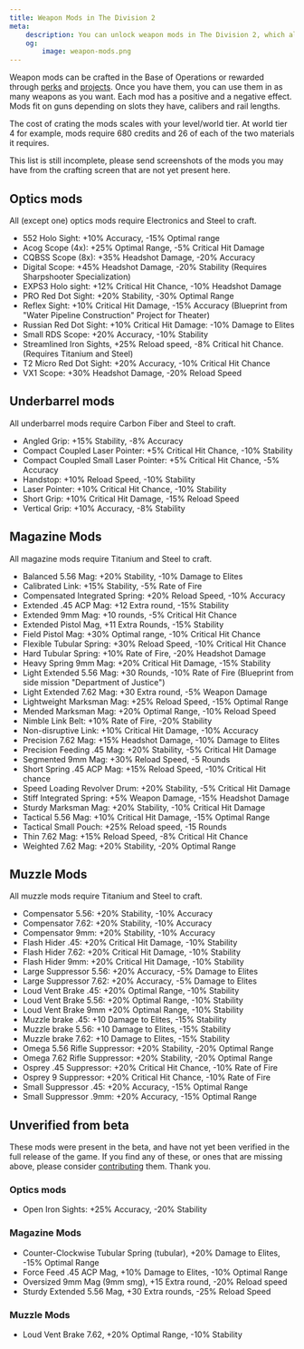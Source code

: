 ```yaml
---
title: Weapon Mods in The Division 2
meta:
    description: You can unlock weapon mods in The Division 2, which alter the way your weapons behave. All stats and how to get the mods.
    og:
        image: weapon-mods.png
---
```


Weapon mods can be crafted in the Base of Operations or rewarded through [perks](/perks.html) and [projects](/projects.html). Once you have them, you can use them in as many weapons as you want. Each mod has a positive and a negative effect. Mods fit on guns depending on slots they have, calibers and rail lengths.

The cost of crating the mods scales with your level/world tier. At world tier 4 for example, mods require 680 credits and 26 of each of the two materials it requires.

This list is still incomplete, please send screenshots of the mods you may have from the crafting screen that are not yet present here.

## Optics mods

All (except one) optics mods require Electronics and Steel to craft.

- 552 Holo Sight: +10% Accuracy, -15% Optimal range
- Acog Scope (4x): +25% Optimal Range, -5% Critical Hit Damage
- CQBSS Scope (8x): +35% Headshot Damage, -20% Accuracy
- Digital Scope: +45% Headshot Damage, -20% Stability (Requires Sharpshooter Specialization)
- EXPS3 Holo sight: +12% Critical Hit Chance, -10% Headshot Damage
- PRO Red Dot Sight: +20% Stability, -30% Optimal Range
- Reflex Sight: +10% Critical Hit Damage, -15% Accuracy (Blueprint from "Water Pipeline Construction" Project for Theater)
- Russian Red Dot Sight: +10% Critical Hit Damage: -10% Damage to Elites
- Small RDS Scope: +20% Accuracy, -10% Stability
- Streamlined Iron Sights, +25% Reload speed, -8% Critical hit Chance. (Requires Titanium and Steel)
- T2 Micro Red Dot Sight: +20% Accuracy, -10% Critical Hit Chance
- VX1 Scope: +30% Headshot Damage, -20% Reload Speed

## Underbarrel mods

All underbarrel mods require Carbon Fiber and Steel to craft.

- Angled Grip: +15% Stability, -8% Accuracy
- Compact Coupled Laser Pointer: +5% Critical Hit Chance, -10% Stability
- Compact Coupled Small Laser Pointer: +5% Critical Hit Chance, -5% Accuracy
- Handstop: +10% Reload Speed, -10% Stability
- Laser Pointer: +10% Critical Hit Chance, -10% Stability
- Short Grip: +10% Critical Hit Damage, -15% Reload Speed
- Vertical Grip: +10% Accuracy, -8% Stability

## Magazine Mods

All magazine mods require Titanium and Steel to craft.

- Balanced 5.56 Mag: +20% Stability, -10% Damage to Elites
- Calibrated Link: +15% Stability, -5% Rate of Fire
- Compensated Integrated Spring: +20% Reload Speed, -10% Accuracy
- Extended .45 ACP Mag: +12 Extra round, -15% Stability
- Extended 9mm Mag: +10 rounds, -5% Critical Hit Chance
- Extended Pistol Mag, +11 Extra Rounds, -15% Stability
- Field Pistol Mag: +30% Optimal range, -10% Critical Hit Chance
- Flexible Tubular Spring: +30% Reload Speed, -10% Critical Hit Chance
- Hard Tubular Spring: +10% Rate of Fire, -20% Headshot Damage
- Heavy Spring 9mm Mag: +20% Critical Hit Damage, -15% Stability
- Light Extended 5.56 Mag: +30 Rounds, -10% Rate of Fire (Blueprint from side mission "Department of Justice")
- Light Extended 7.62 Mag: +30 Extra round, -5% Weapon Damage
- Lightweight Marksman Mag: +25% Reload Speed, -15% Optimal Range
- Mended Marksman Mag: +20% Optimal Range, -10% Reload Speed
- Nimble Link Belt: +10% Rate of Fire, -20% Stability
- Non-disruptive Link: +10% Critical Hit Damage, -10% Accuracy
- Precision 7.62 Mag: +15% Headshot Damage, -10% Damage to Elites
- Precision Feeding .45 Mag: +20% Stability, -5% Critical Hit Damage
- Segmented 9mm Mag: +30% Reload Speed, -5 Rounds
- Short Spring .45 ACP Mag: +15% Reload Speed, -10% Critical Hit chance
- Speed Loading Revolver Drum: +20% Stability, -5% Critical Hit Damage
- Stiff Integrated Spring: +5% Weapon Damage, -15% Headshot Damage
- Sturdy Marksman Mag: +20% Stability, -10% Critical Hit Damage
- Tactical 5.56 Mag: +10% Critical Hit Damage, -15% Optimal Range
- Tactical Small Pouch: +25% Reload speed, -15 Rounds
- Thin 7.62 Mag: +15% Reload Speed, -8% Critical Hit Chance
- Weighted 7.62 Mag: +20% Stability, -20% Optimal Range

## Muzzle Mods

All muzzle mods require Titanium and Steel to craft.

- Compensator 5.56: +20% Stability, -10% Accuracy
- Compensator 7.62: +20% Stability, -10% Accuracy
- Compensator 9mm: +20% Stability, -10% Accuracy
- Flash Hider .45: +20% Critical Hit Damage, -10% Stability
- Flash Hider 7.62: +20% Critical Hit Damage, -10% Stability
- Flash Hider 9mm: +20% Critical Hit Damage, -10% Stability
- Large Suppressor 5.56: +20% Accuracy, -5% Damage to Elites
- Large Suppressor 7.62: +20% Accuracy, -5% Damage to Elites
- Loud Vent Brake .45: +20% Optimal Range, -10% Stability
- Loud Vent Brake 5.56: +20% Optimal Range, -10% Stability
- Loud Vent Brake 9mm +20% Optimal Range, -10% Stability
- Muzzle brake .45: +10 Damage to Elites, -15% Stability
- Muzzle brake 5.56: +10 Damage to Elites, -15% Stability
- Muzzle brake 7.62: +10 Damage to Elites, -15% Stability
- Omega 5.56 Rifle Suppressor: +20% Stability, -20% Optimal Range
- Omega 7.62 Rifle Suppressor: +20% Stability, -20% Optimal Range
- Osprey .45 Suppressor: +20% Critical Hit Chance, -10% Rate of Fire
- Osprey 9 Suppressor: +20% Critical Hit Chance, -10% Rate of Fire
- Small Suppressor .45: +20% Accuracy, -15% Optimal Range
- Small Suppressor .9mm: +20% Accuracy, -15% Optimal Range

## Unverified from beta

These mods were present in the beta, and have not yet been verified in the full release of the game. If you find any of these, or ones that are missing above, please consider [contributing](/contribute.html) them. Thank you.

### Optics mods

- Open Iron Sights: +25% Accuracy, -20% Stability

### Magazine Mods

- Counter-Clockwise Tubular Spring (tubular), +20% Damage to Elites, -15% Optimal Range
- Force Feed .45 ACP Mag, +10% Damage to Elites, -10% Optimal Range
- Oversized 9mm Mag (9mm smg), +15 Extra round, -20% Reload speed
- Sturdy Extended 5.56 Mag, +30 Extra rounds, -25% Reload Speed

### Muzzle Mods

- Loud Vent Brake 7.62, +20% Optimal Range, -10% Stability